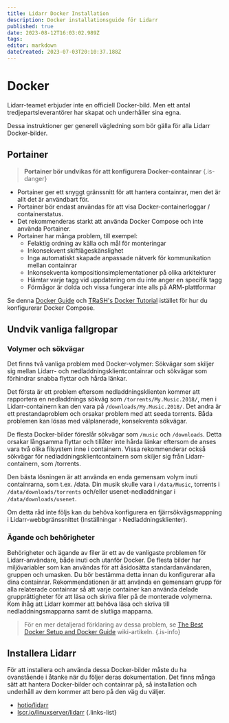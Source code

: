 ```yaml
---
title: Lidarr Docker Installation
description: Docker installationsguide för Lidarr
published: true
date: 2023-08-12T16:03:02.989Z
tags: 
editor: markdown
dateCreated: 2023-07-03T20:10:37.188Z
---
```


# Docker

Lidarr-teamet erbjuder inte en officiell Docker-bild. Men ett antal tredjepartsleverantörer har skapat och underhåller sina egna.

Dessa instruktioner ger generell vägledning som bör gälla för alla Lidarr Docker-bilder.

## Portainer

> **Portainer bör undvikas för att konfigurera Docker-containrar** {.is-danger}

- Portainer ger ett snyggt gränssnitt för att hantera containrar, men det är allt det är användbart för.
- Portainer bör endast användas för att visa Docker-containerloggar / containerstatus.
- Det rekommenderas starkt att använda Docker Compose och inte använda Portainer.
- Portainer har många problem, till exempel:
  - Felaktig ordning av källa och mål för monteringar
  - Inkonsekvent skiftlägeskänslighet
  - Inga automatiskt skapade anpassade nätverk för kommunikation mellan containrar
  - Inkonsekventa kompositionsimplementationer på olika arkitekturer
  - Hämtar varje tagg vid uppdatering om du inte anger en specifik tagg
  - Förmågor är dolda och vissa fungerar inte alls på ARM-plattformar

Se denna [Docker Guide](/docker-guide) och [TRaSH's Docker Tutorial](https://trash-guides.info/hardlinks/) istället för hur du konfigurerar Docker Compose.

## Undvik vanliga fallgropar

### Volymer och sökvägar

Det finns två vanliga problem med Docker-volymer: Sökvägar som skiljer sig mellan Lidarr- och nedladdningsklientcontainrar och sökvägar som förhindrar snabba flyttar och hårda länkar.

Det första är ett problem eftersom nedladdningsklienten kommer att rapportera en nedladdnings sökväg som `/torrents/My.Music.2018/`, men i Lidarr-containern kan den vara på `/downloads/My.Music.2018/`. Det andra är ett prestandaproblem och orsakar problem med att seeda torrents. Båda problemen kan lösas med välplanerade, konsekventa sökvägar.

De flesta Docker-bilder föreslår sökvägar som `/music` och `/downloads`. Detta orsakar långsamma flyttar och tillåter inte hårda länkar eftersom de anses vara två olika filsystem inne i containern. Vissa rekommenderar också sökvägar för nedladdningsklientcontainern som skiljer sig från Lidarr-containern, som /torrents.

Den bästa lösningen är att använda en enda gemensam volym inuti containrarna, som t.ex. /data. Din musik skulle vara i `/data/Music`, torrents i `/data/downloads/torrents` och/eller usenet-nedladdningar i `/data/downloads/usenet`.

Om detta råd inte följs kan du behöva konfigurera en fjärrsökvägsmappning i Lidarr-webbgränssnittet (Inställningar › Nedladdningsklienter).

### Ägande och behörigheter

Behörigheter och ägande av filer är ett av de vanligaste problemen för Lidarr-användare, både inuti och utanför Docker. De flesta bilder har miljövariabler som kan användas för att åsidosätta standardanvändaren, gruppen och umasken. Du bör bestämma detta innan du konfigurerar alla dina containrar. Rekommendationen är att använda en gemensam grupp för alla relaterade containrar så att varje container kan använda delade grupprättigheter för att läsa och skriva filer på de monterade volymerna.
Kom ihåg att Lidarr kommer att behöva läsa och skriva till nedladdningsmapparna samt de slutliga mapparna.

> För en mer detaljerad förklaring av dessa problem, se [The Best Docker Setup and Docker Guide](/docker-guide) wiki-artikeln.
{.is-info}

## Installera Lidarr

För att installera och använda dessa Docker-bilder måste du ha ovanstående i åtanke när du följer deras dokumentation. Det finns många sätt att hantera Docker-bilder och containrar på, så installation och underhåll av dem kommer att bero på den väg du väljer.

- [hotio/lidarr](https://hotio.dev/containers/lidarr/)
- [lscr.io/linuxserver/lidarr](https://docs.linuxserver.io/images/docker-lidarr)
{.links-list}